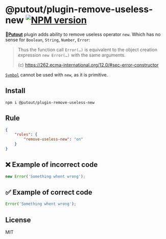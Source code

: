 # @putout/plugin-remove-useless-new [![NPM version][NPMIMGURL]][NPMURL]

[NPMIMGURL]: https://img.shields.io/npm/v/@putout/plugin-remove-useless-new.svg?style=flat&longCache=true
[NPMURL]: https://npmjs.org/package/@putout/plugin-remove-useless-new "npm"

🐊[**Putout**](https://github.com/coderaiser/putout) plugin adds ability to remove useless operator `new`. Which has no sense for `Boolean`, `String`, `Number`, `Error`:

> Thus the function call `Error(…)` is equivalent to the object creation expression `new Error(…)` with the same arguments.
>
> (c) https://262.ecma-international.org/12.0/#sec-error-constructor

[`Symbol`](https://developer.mozilla.org/en-US/docs/Web/JavaScript/Reference/Global_Objects/Symbol) cannot be used with `new`, as it is primitive.

## Install

```
npm i @putout/plugin-remove-useless-new
```

## Rule

```json
{
    "rules": {
        "remove-useless-new": "on"
    }
}
```

## ❌ Example of incorrect code

```js
new Error('Something whent wrong');
```

## ✅ Example of correct code

```js
Error('Something whent wrong');
```

## License

MIT
